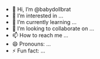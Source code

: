 - 👋 Hi, I’m @babydollbrat
- 👀 I’m interested in ...
- 🌱 I’m currently learning ...
- 💞️ I’m looking to collaborate on ...
- 📫 How to reach me ...
- 😄 Pronouns: ...
- ⚡ Fun fact: ...

<!---
babydollbrat/babydollbrat is a ✨ special ✨ repository because its `README.md` (this file) appears on your GitHub profile.
You can click the Preview link to take a look at your changes.
--->
